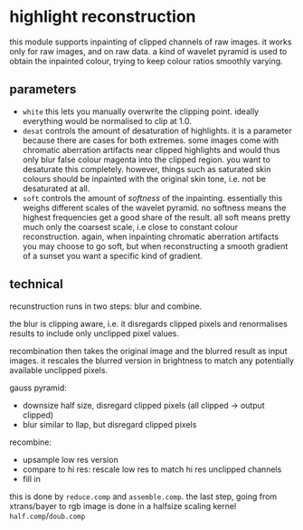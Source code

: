 # highlight reconstruction

this module supports inpainting of clipped channels of raw images.
it works only for raw images, and on raw data.
a kind of wavelet pyramid is used to obtain the inpainted colour,
trying to keep colour ratios smoothly varying.

## parameters

* `white` this lets you manually overwrite the clipping point. ideally  
  everything would be normalised to clip at 1.0.
* `desat` controls the amount of desaturation of highlights. it is a parameter
  because there are cases for both extremes. some images come with chromatic
  aberration artifacts near clipped highlights and would thus only blur false
  colour magenta into the clipped region. you want to desaturate this
  completely. however, things such as saturated skin colours should be
  inpainted with the original skin tone, i.e. not be desaturated at all.
* `soft` controls the amount of *softness* of the inpainting. essentially this weighs
  different scales of the wavelet pyramid. no softness means the highest frequencies
  get a good share of the result. all soft means pretty much only the coarsest scale, i.e
  close to constant colour reconstruction. again, when inpainting chromatic aberration artifacts
  you may choose to go soft, but when reconstructing a smooth gradient of a sunset you want
  a specific kind of gradient.


## technical

recunstruction runs in two steps: blur and combine.

the blur is clipping aware, i.e. it disregards clipped pixels and renormalises
results to include only unclipped pixel values.

recombination then takes the original image and the blurred result as
input images. it rescales the blurred version in brightness to match
any potentially available unclipped pixels.


gauss pyramid:

* downsize half size, disregard clipped pixels (all clipped -> output clipped)
* blur similar to llap, but disregard clipped pixels

recombine:
* upsample low res version
* compare to hi res: rescale low res to match hi res unclipped channels
* fill in

this is done by `reduce.comp` and `assemble.comp`. the last step, going from xtrans/bayer to rgb image
is done in a halfsize scaling kernel `half.comp`/`doub.comp`
